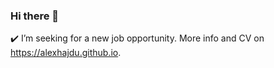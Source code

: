 ### Hi there 👋
✔️ I’m seeking for a new job opportunity. More info and CV on https://alexhajdu.github.io.
